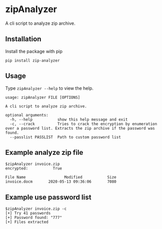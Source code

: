 # zipAnalyzer
A cli script to analyze zip archive.

## Installation

Install the package with pip

    pip install zip-analyzer

## Usage
Type ```zipAnalyzer --help``` to view the help.

```
usage: zipAnalyzer FILE [OPTIONS]

A cli script to analyze zip archive.

optional arguments:
  -h, --help           show this help message and exit
  -c, --crack          Tries to crack the encryption by enumeration over a password list. Extracts the zip archive if the password was found.
  --passlist PASSLIST  Path to custom password list
```

## Example analyze zip file
```
$zipAnalyzer invoice.zip
encrypted:           True

File Name                 Modified           Size
invoice.docm       2020-05-13 09:36:06       7080
```

## Example use password list
```
$zipAnalyzer invoice.zip -c
[+] Try 41 passwords
[+] Password found: "777"
[+] Files extracted
```